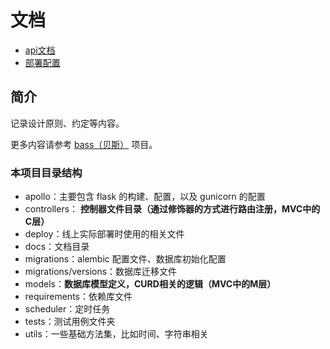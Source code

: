 # 文档

* [api文档](./api)
* [部署配置](../deploy)

## 简介

记录设计原则、约定等内容。

更多内容请参考 [bass（贝斯）](https://github.com/wheresmile/bass) 项目。

### 本项目目录结构

* apollo：主要包含 flask 的构建、配置，以及 gunicorn 的配置
* controllers： **控制器文件目录（通过修饰器的方式进行路由注册，MVC中的C层）**
* deploy：线上实际部署时使用的相关文件
* docs：文档目录
* migrations：alembic 配置文件、数据库初始化配置
* migrations/versions：数据库迁移文件
* models：**数据库模型定义，CURD相关的逻辑（MVC中的M层）**
* requirements：依赖库文件
* scheduler：定时任务
* tests：测试用例文件夹
* utils：一些基础方法集，比如时间、字符串相关


